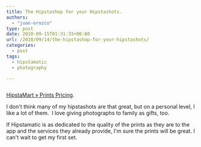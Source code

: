 ```yaml
---
title: The Hipstashop for your Hipstashots.
authors: 
  - "juan-orozco"
type: post
date: 2010-09-15T01:31:33+00:00
url: /2010/09/14/the-hipstashop-for-your-hipstashots/
categories:
  - post
tags:
  - hipstamatic
  - photography

---
```

<p style="text-align:center;">
  <a href="http://hipstamart.com/hipstamart/prints_pricing"><img src="https://i0.wp.com/iam.juano.info/files/2010/09/logo.png?w=580" alt="" data-recalc-dims="1" /></a>
</p>

[HipstaMart » Prints Pricing][1].

I don't think many of my hipstashots are that great, but on a personal level, I like a lot of them.  I love giving photographs to family as gifts, too.

If Hipstamatic is as dedicated to the quality of the prints as they are to the app and the services they already provide, I'm sure the prints will be great. I can't wait to get my first set.

 [1]: http://hipstamart.com/hipstamart/prints_pricing